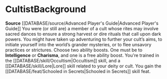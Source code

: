 ﻿---
ability:
- Intelligence
- Charisma
ability_boost:
- Intelligence
- Charisma
feat: '[[DATABASE/feat/Schooled in Secrets|Schooled in Secrets]]'
id: '170'
name: Cultist
prerequisite: null
rarity: Common
rus_type_level: null
skill:
- '[[DATABASE/skill/Occultism|Occultism]]'
- '[[DATABASE/skill/Lore|Lore]] related to your deity or cult.'
source: '[[DATABASE/source/Advanced Player''s Guide|Advanced Player''s Guide]]'
subcategory: general
trait: null
type: Background

---
# Cultist<span class="item-type">Background</span>

**Source** [[DATABASE/source/Advanced Player's Guide|Advanced Player's Guide]] 
You were (or still are) a member of a cult whose rites may involve sacred dances to ensure a strong harvest or dire rituals that call upon dark powers. You might have taken up adventuring to further your cult’s aims, to initiate yourself into the world’s grander mysteries, or to flee unsavory practices or strictures.
Choose two ability boosts. One must be to **Intelligence** or **Charisma**, and one is a free ability boost.
You're trained in the [[DATABASE/skill/Occultism|Occultism]] skill, and a [[DATABASE/skill/Lore|Lore]] skill related to your deity or cult. You gain the [[DATABASE/feat/Schooled in Secrets|Schooled in Secrets]] skill feat.